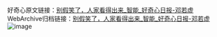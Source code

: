好奇心原文链接：[别假笑了，人家看得出来_智能_好奇心日报-邓若虚](https://www.qdaily.com/articles/228.html)
WebArchive归档链接：[别假笑了，人家看得出来_智能_好奇心日报-邓若虚](http://web.archive.org/web/20170915173847/http://www.qdaily.com/articles/228.html)
![image](http://ww3.sinaimg.cn/large/007d5XDply1g3v3xv08j6j30u02de7wh)